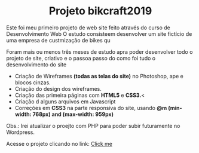 
<h1 align="center">Projeto bikcraft2019</h1>

<p>Este foi meu primeiro projeto de web site feito através do curso de Desenvolvimento Web
O estudo consisteem desenvolver um site fictício de uma empresa de custmização de bikes qu
</strong></p>
<p>Foram mais ou menos três meses de estudo apra poder desenvolver todo o projeto de site,
criativo e o passoa passo  do como foi tudo o desenvolvimento do site</P>


<ul>
	<li>Criação de Wireframes <strong>(todas as telas do site)</strong> no Photoshop, ape
e blocos cinzas.</li>
	<li>Criação do design dos wireframes.</li>
	<li>Criação das primeira páginas com <strong>HTML5</strong> e <strong>CSS3.</strong><
	<li>Criação d alguns arquivos em Javascript</li>
	<li>Correções em <strong>CSS3</strong> na parte responsiva do site, usando <strong>@m
(min-width: 768px) and (max-width: 959px)</strong></li>
</ul>


<p>Obs.: Irei atualizar  o proejto com PHP para poder subir futuramente no Wordpress.</p>



Acesse o projeto clicando no link:  [Click me](https://devlobao84.github.io/projetobikcraf/)
 


